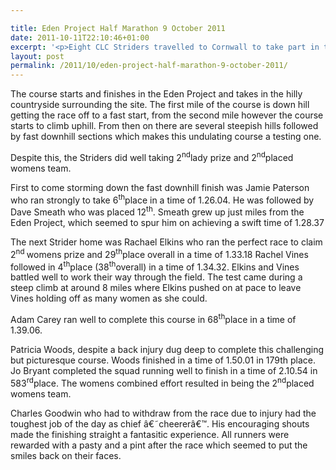 ```yaml
---

title: Eden Project Half Marathon 9 October 2011
date: 2011-10-11T22:10:46+01:00
excerpt: '<p>Eight CLC Striders travelled to Cornwall to take part in the Third Eden Project half marathon</p>'
layout: post
permalink: /2011/10/eden-project-half-marathon-9-october-2011/
---
```

</p> 

The course starts and finishes in the Eden Project and takes in the hilly countryside surrounding the site. The first mile of the course is down hill getting the race off to a fast start, from the second mile however the course starts to climb uphill. From then on there are several steepish hills followed by fast downhill sections which makes this undulating course a testing one.

Despite this, the Striders did well taking 2<sup>nd</sup>lady prize and 2<sup>nd</sup>placed womens team.

First to come storming down the fast downhill finish was Jamie Paterson who ran strongly to take 6<sup>th</sup>place in a time of 1.26.04. He was followed by Dave Smeath who was placed 12<sup>th</sup>. Smeath grew up just miles from the Eden Project, which seemed to spur him on achieving a swift time of 1.28.37

The next Strider home was Rachael Elkins who ran the perfect race to claim 2<sup>nd </sup>womens prize and 29<sup>th</sup>place overall in a time of 1.33.18 Rachel Vines followed in 4<sup>th</sup>place (38<sup>th</sup>overall) in a time of 1.34.32. Elkins and Vines battled well to work their way through the field. The test came during a steep climb at around 8 miles where Elkins pushed on at pace to leave Vines holding off as many women as she could.

Adam Carey ran well to complete this course in 68<sup>th</sup>place in a time of 1.39.06. 

Patricia Woods, despite a back injury dug deep to complete this challenging but picturesque course. Woods finished in a time of 1.50.01 in 179th place. Jo Bryant completed the squad running well to finish in a time of 2.10.54 in 583<sup>rd</sup>place. The womens combined effort resulted in being the 2<sup>nd</sup>placed womens team.

Charles Goodwin who had to withdraw from the race due to injury had the toughest job of the day as chief â€˜cheererâ€™. His encouraging shouts made the finishing straight a fantasitic experience. All runners were rewarded with a pasty and a pint after the race which seemed to put the smiles back on their faces.</p>
